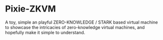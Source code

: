 # Pixie-ZKVM
A toy, simple an playful ZERO-KNOWLEDGE / STARK based virtual machine to showcase the intricacies of zero-knowledge virtual machines, and hopefully make it simple to understand. 
